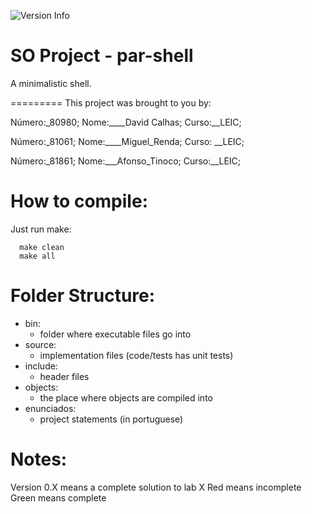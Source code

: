 ![Version Info](https://img.shields.io/badge/version-0.1-orange.svg)

SO Project - par-shell
=========

A minimalistic shell.

=========
This project was brought to you by:

Número:\_80980; Nome:\_\_\_\_David Calhas; Curso:\_\_LEIC;

Número:\_81061; Nome:\_\_\_\_Miguel_Renda; Curso: \_\_LEIC;

Número:\_81861; Nome:\_\_\_Afonso_Tinoco; Curso:\_\_LEIC;


How to compile:
==========
Just run make:
```
  make clean
  make all
```


Folder Structure:
==========
+ bin:
  + folder where executable files go into
+ source:
  + implementation files (code/tests has unit tests)
+ include:
  + header files
+ objects:
  + the place where objects are compiled into
+ enunciados:
  + project statements (in portuguese)


Notes:
==========
Version 0.X means a complete solution to lab X
Red means incomplete
Green means complete
